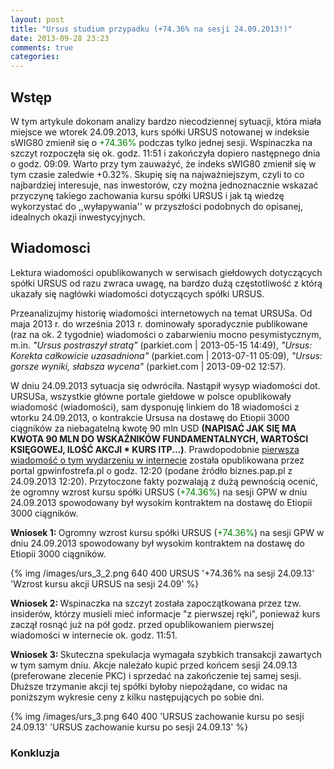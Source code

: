 ```yaml
---
layout: post
title: "Ursus studium przypadku (+74.36% na sesji 24.09.2013!)"
date: 2013-09-28 23:23
comments: true
categories: 
---
```

<h2>Wstęp</h2>
W tym artykule dokonam analizy bardzo niecodziennej sytuacji, która miała miejsce we wtorek 24.09.2013, kurs spółki URSUS 
notowanej w indeksie sWIG80 zmienił się o <span style="color:green;">+74.36%</span> podczas tylko jednej sesji. Wspinaczka na szczyt rozpoczęła się ok. godz. 11:51 i zakończyła 
dopiero następnego dnia o godz. 09:09. Warto przy tym zauważyć, że indeks sWIG80 zmienił się w tym czasie zaledwie +0.32%. Skupię się na 
najważniejszym, czyli to co najbardziej interesuje, nas inwestorów, czy można jednoznacznie wskazać przyczynę takiego zachowania kursu spółki 
URSUS i jak tą wiedzę wykorzystać do ,,wyłapywania'' w przyszłości podobnych do opisanej, idealnych okazji inwestycyjnych.

<h2>Wiadomosci</h2>
Lektura wiadomości opublikowanych w serwisach giełdowych dotyczących spółki URSUS od razu zwraca uwagę, na bardzo dużą częstotliwość z którą
ukazały się nagłówki wiadomości dotyczących spółki URSUS. 
<p>Przeanalizujmy historię wiadomości internetowych na temat URSUSa. Od maja 2013 r.
do września 2013 r. dominowały sporadycznie publikowane (raz na ok. 2 tygodnie) wiadomości o zabarwieniu mocno pesymistycznym, m.in. 
<em>"Ursus postraszył stratą"</em> (parkiet.com  |  2013-05-15 14:49), <em>"Ursus: Korekta całkowicie uzasadniona"</em> 
(parkiet.com  |  2013-07-11 05:09), <em>"Ursus: gorsze wyniki, słabsza wycena"</em> (parkiet.com  |  2013-09-02 12:57).</p>

<p>W dniu 24.09.2013 sytuacja się odwróciła. Nastąpił wysyp wiadomości dot. URSUSa,  wszystkie główne portale giełdowe w polsce opublikowały 
wiadomość (wiadomości), sam dysponuję linkiem do 18 wiadomości z wtorku 24.09.2013, o kontrakcie Ursusa na dostawę do Etiopii 3000 ciągników 
za niebagatelną kwotę 90 mln USD 
<strong>(NAPISAĆ JAK SIĘ MA KWOTA 90 MLN DO WSKAŹNIKÓW FUNDAMENTALNYCH, WARTOŚCI KSIĘGOWEJ, ILOŚĆ AKCJI * KURS ITP...)</strong>. Prawdopodobnie
<a href="http://www.gpwinfostrefa.pl/GPWIS2/pl/index/news/info/532845,ursus-sa-zawarcie-umowy-na-dostawe-3-000-ciagnikow" rel="nofollow">
pierwsza wiadomość o tym wydarzeniu w internecie</a> została opublikowana przez portal gpwinfostrefa.pl o godz. 12:20 
(podane źródło biznes.pap.pl z 24.09.2013 12:20). Przytoczone fakty pozwalają 
z dużą pewnością ocenić, że ogromny wzrost kursu spółki URSUS (<span style="color:green;">+74.36%</span>) na sesji GPW w dniu 24.09.2013 
spowodowany był wysokim kontraktem na dostawę do Etiopii 3000 ciągników.</p>

<p><strong>Wniosek 1: </strong> Ogromny wzrost kursu spółki URSUS (<span style="color:green;">+74.36%</span>) na sesji GPW w dniu 24.09.2013 
spowodowany był wysokim kontraktem na dostawę do Etiopii 3000 ciągników.</p>
{% img /images/urs_3_2.png 640 400 URSUS '+74.36% na sesji 24.09.13' 'Wzrost kursu akcji URSUS na sesji 24.09' %}
<p><strong>Wniosek 2: </strong> Wspinaczka na szczyt została zapoczątkowana przez tzw. insiderów, którzy musieli mieć informacje "z pierwszej 
ręki", ponieważ kurs zaczął rosnąć już na pół godz. przed opublikowaniem pierwszej wiadomości w internecie ok. godz. 11:51.</p>

<p><strong>Wniosek 3: </strong>Skuteczna spekulacja wymagała szybkich transakcji zawartych w tym samym dniu. Akcje należało kupić przed 
końcem sesji 24.09.13 (preferowane zlecenie PKC) i sprzedać na zakończenie tej samej sesji. Dłuższe trzymanie akcji tej spółki byłoby 
niepożądane, co widac na poniższym wykresie ceny z kilku następujących po sobie dni.</p>
{% img /images/urs_3.png 640 400 'URSUS zachowanie kursu po sesji 24.09.13' 'URSUS zachowanie kursu po sesji 24.09.13' %}
<h3>Konkluzja</h3>
